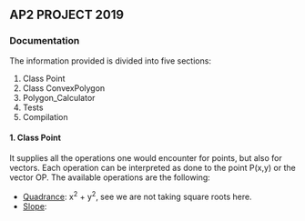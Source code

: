 ## AP2 PROJECT 2019
### Documentation
The information provided is divided into five sections:
1. Class Point
2. Class ConvexPolygon
3. Polygon_Calculator
4. Tests
5. Compilation

#### 1. Class Point
It supplies all the operations one would encounter for points, but also for vectors. Each operation can be interpreted as done to the point P(x,y) or the vector OP. The available operations are the following:
* <u>Quadrance</u>: x<sup>2</sup> + y<sup>2</sup>, see we are not taking square roots here.
* <u>Slope</u>:
